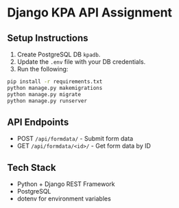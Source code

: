 # Django KPA API Assignment

## Setup Instructions

1. Create PostgreSQL DB `kpadb`.
2. Update the `.env` file with your DB credentials.
3. Run the following:

```bash
pip install -r requirements.txt
python manage.py makemigrations
python manage.py migrate
python manage.py runserver
```

## API Endpoints

- POST `/api/formdata/` - Submit form data
- GET `/api/formdata/<id>/` - Get form data by ID

## Tech Stack

- Python + Django REST Framework
- PostgreSQL
- dotenv for environment variables
